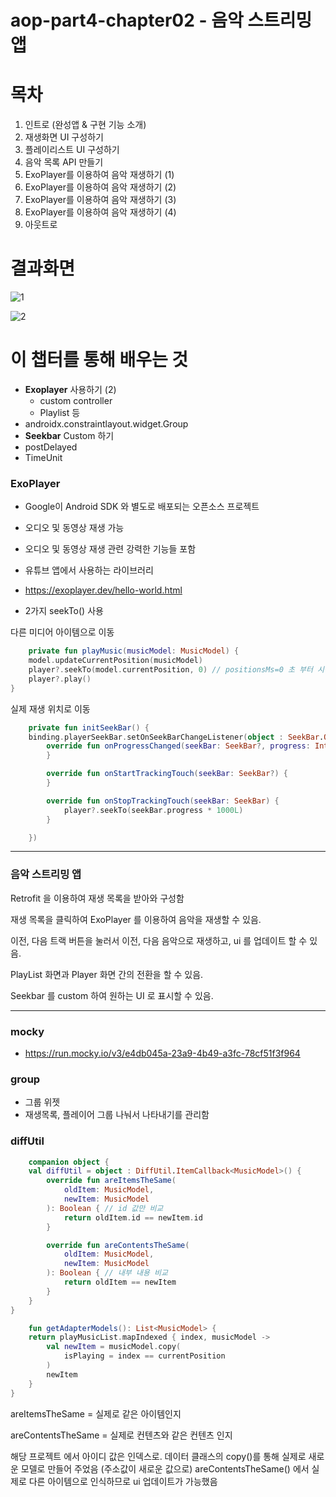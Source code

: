 # aop-part4-chapter02 - 음악 스트리밍 앱

# 목차

1. 인트로 (완성앱 & 구현 기능 소개)
2. 재생화면 UI 구성하기
3. 플레이리스트 UI 구성하기
4. 음악 목록 API 만들기
5. ExoPlayer를 이용하여 음악 재생하기 (1)
6. ExoPlayer를 이용하여 음악 재생하기 (2)
7. ExoPlayer를 이용하여 음악 재생하기 (3)
8. ExoPlayer를 이용하여 음악 재생하기 (4)
9. 아웃트로

# 결과화면

![1](./screenshot/1.png)

![2](./screenshot/2.png)

# 이 챕터를 통해 배우는 것

- **Exoplayer** 사용하기 (2)
    - custom controller
    - Playlist 등
- androidx.constraintlayout.widget.Group
- **Seekbar** Custom 하기
- postDelayed
- TimeUnit

### ExoPlayer

- Google이 Android SDK 와 별도로 배포되는 오픈소스 프로젝트
- 오디오 및 동영상 재생 가능
- 오디오 및 동영상 재생 관련 강력한 기능들 포함
- 유튜브 앱에서 사용하는 라이브러리
- https://exoplayer.dev/hello-world.html

- 2가지 seekTo() 사용

다른 미디어 아이템으로 이동
```kotlin
    private fun playMusic(musicModel: MusicModel) {
    model.updateCurrentPosition(musicModel)
    player?.seekTo(model.currentPosition, 0) // positionsMs=0 초 부터 시작
    player?.play()
}
```

실제 재생 위치로 이동
```kotlin
    private fun initSeekBar() {
    binding.playerSeekBar.setOnSeekBarChangeListener(object : SeekBar.OnSeekBarChangeListener {
        override fun onProgressChanged(seekBar: SeekBar?, progress: Int, fromUser: Boolean) {
        }

        override fun onStartTrackingTouch(seekBar: SeekBar?) {
        }

        override fun onStopTrackingTouch(seekBar: SeekBar) {
            player?.seekTo(seekBar.progress * 1000L)
        }

    })
```

---

### 음악 스트리밍 앱

Retrofit 을 이용하여 재생 목록을 받아와 구성함

재생 목록을 클릭하여 ExoPlayer 를 이용하여 음악을 재생할 수 있음.

이전, 다음 트랙 버튼을 눌러서 이전, 다음 음악으로 재생하고, ui 를 업데이트 할 수 있음.

PlayList 화면과 Player 화면 간의 전환을 할 수 있음.

Seekbar 를 custom 하여 원하는 UI 로 표시할 수 있음.

---

### mocky

- https://run.mocky.io/v3/e4db045a-23a9-4b49-a3fc-78cf51f3f964

### group

- 그룹 위젯
- 재생목록, 플레이어 그룹 나눠서 나타내기를 관리함

### diffUtil

```kotlin
    companion object {
    val diffUtil = object : DiffUtil.ItemCallback<MusicModel>() {
        override fun areItemsTheSame(
            oldItem: MusicModel,
            newItem: MusicModel
        ): Boolean { // id 값만 비교
            return oldItem.id == newItem.id
        }

        override fun areContentsTheSame(
            oldItem: MusicModel,
            newItem: MusicModel
        ): Boolean { // 내부 내용 비교
            return oldItem == newItem
        }
    }
}
```

```kotlin
    fun getAdapterModels(): List<MusicModel> {
    return playMusicList.mapIndexed { index, musicModel ->
        val newItem = musicModel.copy(
            isPlaying = index == currentPosition
        )
        newItem
    }
}
```

areItemsTheSame = 실제로 같은 아이템인지

areContentsTheSame = 실제로 컨텐츠와 같은 컨텐츠 인지

해당 프로젝트 에서 아이디 값은 인덱스로. 데이터 클래스의 copy()를 통해 실제로 새로운 모델로 만들어 주었음 (주소값이 새로운 값으로)
areContentsTheSame() 에서 실제로 다른 아이템으로 인식하므로 ui 업데이트가 가능했음
